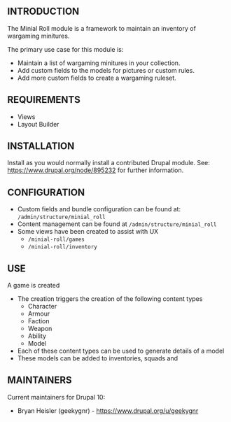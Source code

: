 ## INTRODUCTION

The Minial Roll module is a framework to maintain an inventory of wargaming minitures.

The primary use case for this module is:

- Maintain a list of wargaming minitures in your collection.
- Add custom fields to the models for pictures or custom rules.
- Add more custom fields to create a wargaming ruleset.

## REQUIREMENTS

- Views
- Layout Builder

## INSTALLATION

Install as you would normally install a contributed Drupal module.
See: https://www.drupal.org/node/895232 for further information.

## CONFIGURATION
- Custom fields and bundle configuration can be found at: `/admin/structure/minial_roll`
- Content management can be found at `/admin/structure/minial_roll`
- Some views have been created to assist with UX
  - `/minial-roll/games`
  - `/minial-roll/inventory`

## USE

A game is created
- The creation triggers the creation of the following content types
  - Character
  - Armour
  - Faction
  - Weapon
  - Ability
  - Model
- Each of these content types can be used to generate details of a model
- These models can be added to inventories, squads and

## MAINTAINERS

Current maintainers for Drupal 10:

- Bryan Heisler (geekygnr) - https://www.drupal.org/u/geekygnr

